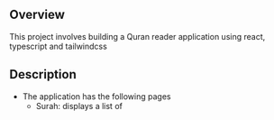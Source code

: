 ## Overview

This project involves building a Quran reader application using react, typescript and tailwindcss 

## Description

-   The application has the following pages
	-	Surah: displays a list of 

